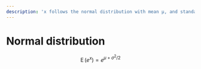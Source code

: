 ```yaml
---
description: 'x follows the normal distribution with mean µ, and standard deviation σ.'
---
```


# Normal distribution

$$
\operatorname {E} (e^x) = e^{\mu + \sigma^2/2}
$$


